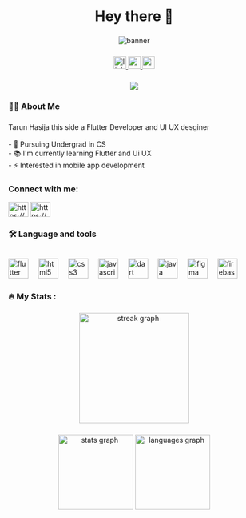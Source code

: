 ###

<h1 align="center">Hey there 👋</h1>

###

<div align="center">


  ![banner](https://github.com/user-attachments/assets/545de039-9999-46b7-9408-6200cd653365)
</div>


###

<div align="center">
  <a href="https://www.linkedin.com/in/tarun-hasija-a5514825b/" target="_blank">
    <img src="https://img.shields.io/static/v1?message=LinkedIn&logo=linkedin&label=&color=0077B5&logoColor=white&labelColor=&style=for-the-badge" height="25" alt="linkedin logo"  />
  </a>
  <a href="ihasijatarun@gmail.com" target="_blank">
    <img src="https://img.shields.io/static/v1?message=Gmail&logo=gmail&label=&color=D14836&logoColor=white&labelColor=&style=for-the-badge" height="25" alt="gmail logo"  />
  </a>
  <a href="https://flowcv.com/resume/7eirnpehqq" style="text-decoration: none; color: inherit;">
  <img src="https://img.shields.io/static/v1?message=Resume&logo=Flutter&label=&color=14d100&logoColor=white&labelColor=&style=for-the-badge" height="25" alt="gmail logo" />
</a>

</div>

###

<div align="center">
  <img src="https://visitor-badge.laobi.icu/badge?page_id=TarunHasija.TarunHasija&"  />
</div>


<h3 align="left">👩‍💻  About Me</h3>

###

<p align="left">Tarun Hasija this side a Flutter Developer and UI UX desginer <br><br>- 🔭 Pursuing Undergrad in CS<br>- 📚 I'm currently learning Flutter and Ui UX<br>- ⚡ Interested in mobile app development </p>

###
<h3 align="left">Connect with me:</h3>
<p align="left">
<a href="https://www.linkedin.com/in/tarun-hasija-a5514825b/" target="blank"><img align="center" src="https://raw.githubusercontent.com/rahuldkjain/github-profile-readme-generator/master/src/images/icons/Social/linked-in-alt.svg" alt="https://www.linkedin.com/in/tarun-hasija-a5514825b/" height="30" width="40" /></a>
<a href="https://www.instagram.com/yaaar_tarun/" target="blank"><img align="center" src="https://raw.githubusercontent.com/rahuldkjain/github-profile-readme-generator/master/src/images/icons/Social/instagram.svg" alt="https://www.instagram.com/yaaar_tarun/" height="30" width="40" /></a>
</p>

<h3 align="left">🛠 Language and tools</h3>


<br clear="both">

<div >
  <img src="https://cdn.jsdelivr.net/gh/devicons/devicon/icons/flutter/flutter-original.svg" height="40" alt="flutter logo"  />
  <img width="12" />
  <img src="https://cdn.jsdelivr.net/gh/devicons/devicon/icons/html5/html5-original.svg" height="40" alt="html5 logo"  />
  <img width="12" />
  <img src="https://cdn.jsdelivr.net/gh/devicons/devicon/icons/css3/css3-original.svg" height="40" alt="css3 logo"  />
  <img width="12" />
  <img src="https://cdn.jsdelivr.net/gh/devicons/devicon/icons/javascript/javascript-original.svg" height="40" alt="javascript logo"  />
  <img width="12" />
  <img src="https://cdn.jsdelivr.net/gh/devicons/devicon/icons/dart/dart-original.svg" height="40" alt="dart logo"  />
  <img width="12" />
  <img src="https://cdn.jsdelivr.net/gh/devicons/devicon/icons/java/java-original.svg" height="40" alt="java logo"  />
  <img width="12" />
  <img src="https://cdn.jsdelivr.net/gh/devicons/devicon/icons/figma/figma-original.svg" height="40" alt="figma logo"  />
  <img width="12" />
  <img src="https://cdn.jsdelivr.net/gh/devicons/devicon/icons/firebase/firebase-plain.svg" height="40" alt="firebase logo"  />
  <img width="12" />

</div>


###

<h3 align="left">🔥   My Stats :</h3>

###

<div align="center">
  <img src="https://streak-stats.demolab.com?user=TarunHasija&locale=en&mode=daily&theme=dark&hide_border=false&border_radius=5&order=3" height="220" alt="streak graph"  />
</div>

###

<div align="center">
  <img src="https://github-readme-stats.vercel.app/api?username=TarunHasija&hide_title=false&hide_rank=false&show_icons=true&include_all_commits=true&count_private=true&disable_animations=false&theme=dracula&locale=en&hide_border=false&order=1" height="150" alt="stats graph"  />
  <img src="https://github-readme-stats.vercel.app/api/top-langs?username=TarunHasija&locale=en&hide_title=false&layout=compact&card_width=320&langs_count=5&theme=dracula&hide_border=false&order=2" height="150" alt="languages graph"  />
</div>

###

